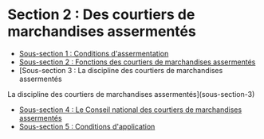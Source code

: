 # Section 2 : Des courtiers de marchandises assermentés

- [Sous-section 1 : Conditions d'assermentation](sous-section-1)
- [Sous-section 2 : Fonctions des courtiers de marchandises assermentés](sous-section-2)
- [Sous-section 3 : La discipline des courtiers de marchandises assermentés 







 La discipline des courtiers de marchandises assermentés](sous-section-3)
- [Sous-section 4 : Le Conseil national des courtiers de marchandises assermentés](sous-section-4)
- [Sous-section 5 : Conditions d'application](sous-section-5)
